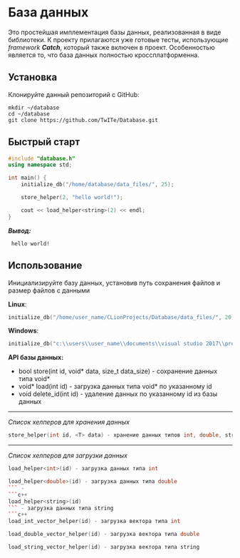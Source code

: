 # База данных

Это простейшая имплементация базы данных, реализованная в виде библиотеки.
К проекту прилагаются уже готовые тесты, использующие *framework* ***Catch***, который также включен в проект.
Особенностью является то, что база данных полностью кроссплатформенна.

## Установка

Клонируйте данный репозиторий с GitHub:

```
mkdir ~/database
cd ~/database
git clone https://github.com/TwITe/Database.git
```

## Быстрый старт

  ```c++
  #include "database.h"
  using namespace std;

  int main() {
      initialize_db("/home/database/data_files/", 25);

      store_helper(2, "hello world!");

      cout << load_helper<string>(2) << endl;
  }
  ```

  ***Вывод:***
  ```
   hello world!
  ```

## Использование

Инициализируйте базу данных, установив путь сохранения файлов и размер файлов с данными

 **Linux**:
 ```c++
 initialize_db("/home/user_name/CLionProjects/Database/data_files/", 20)
 ```
 **Windows**:
  ```c++
  initialize_db("c:\\users\\user_name\\documents\\visual studio 2017\\projects\\database\\data_files\\", 20)
  ```

**API базы данных:**

- bool store(int id, void* data, size_t data_size) - сохранение данных типа void*
- void* load(int id) - загрузка данных типа void* по указанному id
- void delete_id(int id) - удаление данных по указанному id из базы данных

---

*Список хелперов для хранения данных*
```c++
store_helper(int id, <T> data) - хранение данных типов int, double, string, vector \<int>\, vector \<double>\, vector \<string>\
```

---

*Список хелперов для загрузки данных*
 ```c++
load_helper<int>(id) - загрузка данных типа int
```
 ```c++
load_helper<double>(id) - загрузка данных типа double
``` -
 ```c++
load_helper<string>(id)
``` - загрузка данных типа string
 ```c++
load_int_vector_helper(id) - загрузка вектора типа int
```
 ```c++
load_double_vector_helper(id) - загрузка вектора типа double
```
 ```c++
load_string_vector_helper(id) - загрузка вектора типа string
```
